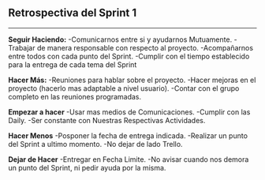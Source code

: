 ## Retrospectiva del Sprint 1
***
**Seguir Haciendo:**
-Comunicarnos entre si y ayudarnos Mutuamente.
-Trabajar de manera responsable con respecto al proyecto.
-Acompañarnos entre todos con cada punto del Sprint.
-Cumplir con el tiempo establecido para la entrega de cada tema del Sprint

**Hacer Más:**
-Reuniones para hablar sobre el proyecto.
-Hacer mejoras en el proyecto (hacerlo mas adaptable a nivel usuario).
-Contar con el grupo completo en las reuniones programadas.

**Empezar a hacer**
-Usar mas medios de Comunicaciones.
-Cumplir con las Daily.
-Ser constante con Nuestras Respectivas Actividades.

**Hacer Menos**
-Posponer la fecha de entrega indicada.
-Realizar un punto del Sprint a ultimo momento.
-No dejar de lado Trello.

**Dejar de Hacer**
-Entregar en Fecha Limite.
-No avisar cuando nos demora un punto del Sprint, ni pedir ayuda por la misma.